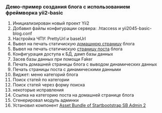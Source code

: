 ### Демо-пример создания блога с использованием фреймворка yii2-basic

1.  Инициализирован новый проект Yii2
2.  Добавил файлы конфигурации сервера: .htaccess и yii2045-basic-blog.conf
3.  Настройка ЧПУ: PrettyUrl и baseUrl
4.  Вывел на печать статичискую [домашнюю страницу](https://github.com/StartBootstrap/startbootstrap-blog-home/tree/6a4b1ba868746f46a8731d5db28adc1354756926) блога
5.  Вывел на печать статичискую [страницу поста](https://github.com/StartBootstrap/startbootstrap-blog-post/tree/fb72b8094a1ce45bbc5a92d20ef7d70a942d3bb5) блога
6.  Конфигурация доступа к БД, дамп базы данных
7.  Засев базы данных при помощи Faker
8.  Печать домашней страницы блога с выводом динамических данных
9.  Печать страницы поста с динамическими данными
10. Виджет: меню категорий блога
11. Поиск статей по категории
12. Поиск статей через форму поиска
13. некоторые исправления
14. Ссылка на категорию поста на домашней странице блога
15. Сгенерировал модуль админки
16. Установил компонент [Asset Bundle of Startbootstrap SB Admin 2](https://github.com/hoaaah/yii2-startbootstrap-sb-admin-2-asset)